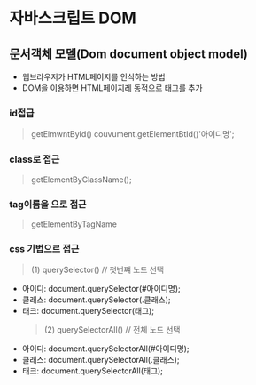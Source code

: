 # 자바스크립트 DOM

## 문서객체 모델(Dom document object model)

- 웹브라우저가 HTML페이지를 인식하는 방법
- DOM을 이용하면 HTML페이지레 동적으로 태그를 추가

### id접급

> getElmwntById()
> couvument.getElementBtId()'아이디명';

### class로 접근

> getElementByClassName();

### tag이름을 으로 접근

> getElementByTagName

### css 기법으르 접근

> (1) querySelector() // 첫번쨰 노드 선택

- 아이디: document.querySelector(#아이디명);
- 클래스: document.querySelector(.클래스);
- 태크: document.querySelector(태그);
  > (2) querySelectorAll() // 전체 노드 선택
- 아이디: document.querySelectorAll(#아이디명);
- 클래스: document.querySelectorAll(.클래스);
- 태크: document.querySelectorAll(태그);
